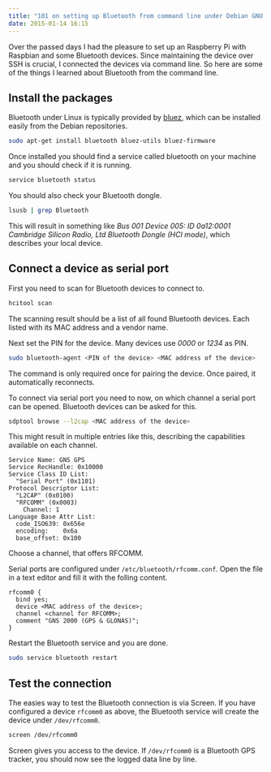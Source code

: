 ```yaml
---
title: "101 on setting up Bluetooth from command line under Debian GNU Linux"
date: 2015-01-14 16:15
---
```


Over the passed days I had the pleasure to set up an Raspberry Pi with
Raspbian and some Bluetooth devices. Since maintaining the device over
SSH is crucial, I connected the devices via command line. So here are
some of the things I learned about Bluetooth from the command line.

Install the packages
--------------------

Bluetooth under Linux is typically provided by
[bluez](http://www.bluez.org), which can be installed easily from the
Debian repositories.

```sh
sudo apt-get install bluetooth bluez-utils bluez-firmware
```

Once installed you should find a service called bluetooth on your
machine and you should check if it is running.

```sh
service bluetooth status
```

You should also check your Bluetooth dongle.

```sh
lsusb | grep Bluetooth
```

This will result in something like *Bus 001 Device 005: ID 0a12:0001
Cambridge Silicon Radio, Ltd Bluetooth Dongle (HCI mode)*, which
describes your local device.

Connect a device as serial port
-------------------------------

First you need to scan for Bluetooth devices to connect to.

```sh
hcitool scan
```

The scanning result should be a list of all found Bluetooth
devices. Each listed with its MAC address and a vendor name.

Next set the PIN for the device. Many devices use *0000* or *1234* as
PIN.

```sh
sudo bluetooth-agent <PIN of the device> <MAC address of the device>
```

The command is only required once for pairing the device. Once paired,
it automatically reconnects.

To connect via serial port you need to now, on which channel a serial
port can be opened. Bluetooth devices can be asked for this.

```sh
sdptool browse --l2cap <MAC address of the device>
```

This might result in multiple entries like this, describing the
capabilities available on each channel.

```
Service Name: GNS GPS
Service RecHandle: 0x10000
Service Class ID List:
  "Serial Port" (0x1101)
Protocol Descriptor List:
  "L2CAP" (0x0100)
  "RFCOMM" (0x0003)
    Channel: 1
Language Base Attr List:
  code_ISO639: 0x656e
  encoding:    0x6a
  base_offset: 0x100
  ```

Choose a channel, that offers RFCOMM.

Serial ports are configured under `/etc/bluetooth/rfcomm.conf`. Open
the file in a text editor and fill it with the folling content.

```
rfcomm0 {
  bind yes;
  device <MAC address of the device>;
  channel <channel for RFCOMM>;
  comment "GNS 2000 (GPS & GLONAS)";
}
```

Restart the Bluetooth service and you are done.

```sh
sudo service bluetooth restart
```

Test the connection
-------------------

The easies way to test the Bluetooth connection is via Screen. If you
have configured a device `rfcomm0` as above, the Bluetooth service
will create the device under `/dev/rfcomm0`.

```sh
screen /dev/rfcomm0
```

Screen gives you access to the device. If `/dev/rfcomm0` is a
Bluetooth GPS tracker, you should now see the logged data line by
line.
